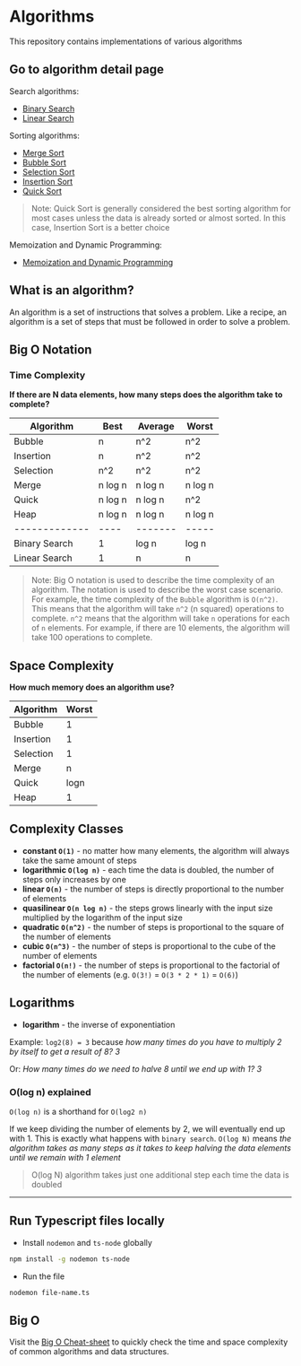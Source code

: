 # Algorithms

This repository contains implementations of various algorithms

## Go to algorithm detail page

Search algorithms:

- [Binary Search](./BINARY-SEARCH.md)
- [Linear Search](./LINEAR-SEARCH.md)

Sorting algorithms:

- [Merge Sort](./MERGE-SORT.md)
- [Bubble Sort](./BUBBLE-SORT.md)
- [Selection Sort](./SELECTION-SORT.md)
- [Insertion Sort](./INSERTION-SORT.md)
- [Quick Sort](./QUICK-SORT.md)

> Note: Quick Sort is generally considered the best sorting algorithm for most cases unless the data is already sorted or almost sorted. In this case, Insertion Sort is a better choice

Memoization and Dynamic Programming:

- [Memoization and Dynamic Programming](./MEMOIZATION-AND-DYNAMIC-PROGRAMMING.md)

## What is an algorithm?

An algorithm is a set of instructions that solves a problem. Like a recipe, an algorithm is a set of steps that must be followed in order to solve a problem.

## Big O Notation

### Time Complexity

**If there are N data elements, how many steps does the algorithm take to complete?**

| Algorithm     | Best    | Average | Worst   |
| ------------- | ------- | ------- | ------- |
| Bubble        | n       | n^2     | n^2     |
| Insertion     | n       | n^2     | n^2     |
| Selection     | n^2     | n^2     | n^2     |
| Merge         | n log n | n log n | n log n |
| Quick         | n log n | n log n | n^2     |
| Heap          | n log n | n log n | n log n |
| ------------- | ----    | ------- | -----   |
| Binary Search | 1       | log n   | log n   |
| Linear Search | 1       | n       | n       |

> Note: Big O notation is used to describe the time complexity of an algorithm. The notation is used to describe the worst case scenario. For example, the time complexity of the `Bubble` algorithm is `O(n^2)`. This means that the algorithm will take `n^2` (n squared) operations to complete. `n^2` means that the algorithm will take `n` operations for each of `n` elements. For example, if there are 10 elements, the algorithm will take 100 operations to complete.

## Space Complexity

**How much memory does an algorithm use?**

| Algorithm | Worst |
| --------- | ----- |
| Bubble    | 1     |
| Insertion | 1     |
| Selection | 1     |
| Merge     | n     |
| Quick     | logn  |
| Heap      | 1     |

## Complexity Classes

- **constant `O(1)`** - no matter how many elements, the algorithm will always take the same amount of steps
- **logarithmic `O(log n)`** - each time the data is doubled, the number of steps only increases by one
- **linear `O(n)`** - the number of steps is directly proportional to the number of elements
- **quasilinear `O(n log n)`** - the steps grows linearly with the input size multiplied by the logarithm of the input size
- **quadratic `O(n^2)`** - the number of steps is proportional to the square of the number of elements
- **cubic `O(n^3)`** - the number of steps is proportional to the cube of the number of elements
- **factorial `O(n!)`** - the number of steps is proportional to the factorial of the number of elements (e.g. `O(3!)` = `O(3 * 2 * 1)` = `O(6)`)

## Logarithms

- **logarithm** - the inverse of exponentiation

Example: `log2(8) = 3` because _how many times do you have to multiply 2 by itself to get a result of 8? 3_

Or: _How many times do we need to halve 8 until we end up with 1? 3_

### O(log n) explained

`O(log n)` is a shorthand for `O(log2 n)`

If we keep dividing the number of elements by 2, we will eventually end up with 1. This is exactly what happens with `binary search`.
`O(log N)` means _the algorithm takes as many steps as it takes to keep halving the data elements until we remain with 1 element_

> O(log N) algorithm takes just one additional step each time the data is doubled

---

## Run Typescript files locally

- Install `nodemon` and `ts-node` globally

```bash
npm install -g nodemon ts-node
```

- Run the file

```bash
nodemon file-name.ts
```

## Big O

Visit the [Big O Cheat-sheet](https://www.bigocheatsheet.com/) to quickly check the time and space complexity of common algorithms and data structures.
